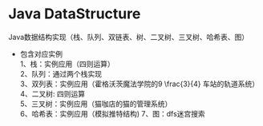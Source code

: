 # Java DataStructure
Java数据结构实现（栈、队列、双链表、树、二叉树、三叉树、哈希表、图） 

 - 包含对应实例   
  1、栈：实例应用（四则运算）    
  2、队列：通过两个栈实现    
  3、双列表：实例应用（霍格沃茨魔法学院的9 \frac{3}{4} 车站的轨道系统）  
  4、二叉树: 四则运算     
  5、三叉树：实例应用（猫咖店的猫的管理系统）    
  6、哈希表：实例应用（模拟推特结构)
  7、图：dfs迷宫搜索
